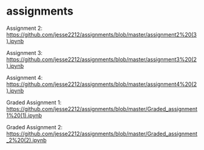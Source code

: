 # assignments

Assignment 2: 
https://github.com/jesse2212/assignments/blob/master/assignment2%20(3).ipynb

Assignment 3:
https://github.com/jesse2212/assignments/blob/master/assignment3%20(2).ipynb

Assignment 4: 
https://github.com/jesse2212/assignments/blob/master/assignment4%20(2).ipynb

Graded Assignment 1: 
https://github.com/jesse2212/assignments/blob/master/Graded_assignment1%20(1).ipynb

Graded Assignment 2:
https://github.com/jesse2212/assignments/blob/master/Graded_assignment_2%20(2).ipynb
